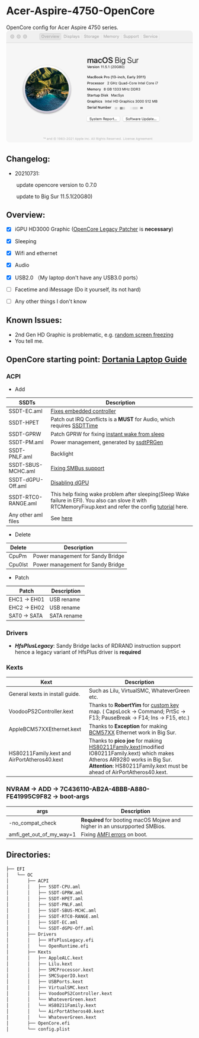 # Acer-Aspire-4750-OpenCore
OpenCore config for Acer Aspire 4750 series.
![系统信息][screenshot]

## Changelog:
- 20210731: 

  ​					update opencore version to 0.7.0

  ​    				update to Big Sur 11.5.1(20G80)
## Overview:

- [x] iGPU HD3000 Graphic ([OpenCore Legacy Patcher][12] is **necessary**)

- [x] Sleeping

- [x] Wifi and ethernet

- [x] Audio

- [x] USB2.0 （My laptop don't have any USB3.0 ports）

- [ ] Facetime and iMessage (Do it yourself, its not hard)

- [ ] Any other things I don't know

  

## Known Issues:

- 2nd Gen HD Graphic is problematic, e.g. [random screen freezing][14]
- You tell me.

## OpenCore starting point: [Dortania Laptop Guide][7]

### ACPI

- Add

SSDTs | Description 
--- | --- 
SSDT-EC.aml | [Fixes embedded controller][11]
SSDT-HPET | Patch out IRQ Conflicts is a **MUST** for Audio, which requires [SSDTTime][2]
SSDT-GPRW | Patch GPRW for fixing [instant wake from sleep][5] 
SSDT-PM.aml | Power management, generated by [ssdtPRGen][6]
SSDT-PNLF.aml | Backlight
SSDT-SBUS-MCHC.aml | [Fixing SMBus support][4]
SSDT-dGPU-Off.aml | [Disabling dGPU][3]
SSDT-RTC0-RANGE.aml |This help fixing wake problem after sleeping(Sleep Wake failure in EFI). You also can slove it with RTCMemoryFixup.kext and refer the config [tutorial][9] here.
Any other aml files | See [here][15] 

- Delete

Delete | Description
--- | --- |
CpuPm | Power management for Sandy Bridge
Cpu0lst | Power management for Sandy Bridge

- Patch

Patch | Description
--- | --- |
EHC1 -> EH01 | USB rename
EHC2 -> EH02 | USB rename
SAT0 -> SATA | SATA rename

### Drivers
- ***HfsPlusLegacy***: Sandy Bridge lacks of RDRAND instruction support hence a legacy variant of HfsPlus driver is **required**

### Kexts

Kext | Description
--- | --- 
General kexts in install guide. | Such as Lilu, VirtualSMC, WhateverGreen etc. 
VoodooPS2Controller.kext | Thanks to **RobertYim** for [custom key][8] map. ( CapsLock -> Command; PrtSc -> F13; PauseBreak -> F14; Ins -> F15, etc.) 
AppleBCM57XXEthernet.kext | Thanks to **Exception** for making [BCM57XX][13] Ethernet work in Big Sur. 
HS80211Family.kext and AirPortAtheros40.kext | Thanks to **pico joe** for making [HS80211Family.kext][10](modified  IO80211Family.kext) which makes Atheros AR9280  works in Big Sur. **Attention**: HS80211Family.kext must be ahead of AirPortAtheros40.kext. 

### NVRAM -> ADD -> 7C436110-AB2A-4BBB-A880-FE41995C9F82 -> boot-args
args | Description
--- | --- 
-no_compat_check | **Required** for booting macOS Mojave and higher in an unsurpported SMBios. 
amfi_get_out_of_my_way=1 | Fixing [AMFI errors][1] on boot. 

## Directories:

```
├── EFI
│   └── OC
│       ├── ACPI
│       │   ├── SSDT-CPU.aml
│       │   ├── SSDT-GPRW.aml
│       │   ├── SSDT-HPET.aml
│       │   ├── SSDT-PNLF.aml
│       │   ├── SSDT-SBUS-MCHC.aml
│       │   ├── SSDT-RTC0-RANGE.aml
│       │   ├── SSDT-EC.aml
│       │   └── SSDT-dGPU-Off.aml
│       ├── Drivers
│       │   ├── HfsPlusLegacy.efi
│       │   └── OpenRuntime.efi
│       ├── Kexts
│       │   ├── AppleALC.kext
│       │   ├── Lilu.kext
│       │   ├── SMCProcessor.kext
│       │   ├── SMCSuperIO.kext
│       │   ├── USBPorts.kext
│       │   ├── VirtualSMC.kext
│       │   ├── VoodooPS2Controller.kext
│       │   └── WhateverGreen.kext
│       │   └── HS80211Family.kext
│       │   └── AirPortAtheros40.kext
│       │   └── WhateverGreen.kext
│       ├── OpenCore.efi
│       └── config.plist
```
[screenshot]: https://raw.githubusercontent.com/iChinxu/Acer-Aspire-4750-OpenCore/main/images/%E7%B3%BB%E7%BB%9F%E4%BF%A1%E6%81%AF.png
[1]: https://forums.macrumors.com/threads/macos-10-15-catalina-on-unsupported-macs.2183772/page-330?post=28198591#post-28198591
[2]: https://dortania.github.io/Getting-Started-With-ACPI/ssdt-methods/ssdt-easy.html
[3]: https://dortania.github.io/Getting-Started-With-ACPI/Laptops/laptop-disable.html#optimus-method
[4]: https://dortania.github.io/Getting-Started-With-ACPI/Universal/smbus.html
[5]: https://1revenger1.gitbook.io/laptop-guide/battery-power-management/correcting-sleep-problems#patch-method-1-gprw-2-n
[6]: https://dortania.github.io/OpenCore-Desktop-Guide/post-install/pm.html#sandy-and-ivy-bridge-power-management
[7]: https://dortania.github.io/OpenCore-Install-Guide/
[8]: https://github.com/RobertYim/Acer-Aspire-4750-Hackintosh-OpenCore/blob/master/EFI/OC/Kexts/VoodooPS2Controller.kext/Contents/PlugIns/VoodooPS2Keyboard.kext/Contents/Info.plist#L69-L85
[9]: https://bbs.pcbeta.com/viewthread-1868935-1-1.html#:~:text=%E4%B8%80%E5%80%8B%E9%96%8B%E6%94%BE%E6%BA%90,%E5%BA%94%E8%AF%A5%E5%A6%82%E4%BD%95%E8%AE%BE%E7%BD%AE%EF%BC%9F
[10]: https://www.insanelymac.com/forum/files/file/1008-io80211family-modif/?changelog=0
[11]: https://dortania.github.io/Getting-Started-With-ACPI/Universal/ec-methods/prebuilt.html
[12]: https://dortania.github.io/OpenCore-Legacy-Patcher/
[13]: https://www.applelife.ru/threads/patching-applebcm5701ethernet-kext.27866/page-8
[14]: https://www.tonymacx86.com/threads/intel-hd3000-artifracts-freezes.178302/
[15]: https://github.com/dortania/Getting-Started-With-ACPI/tree/master/extra-files/compiled
